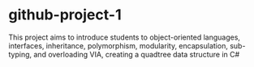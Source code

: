 # github-project-1
This project aims to introduce students to object-oriented languages, interfaces, inheritance, polymorphism, modularity, encapsulation, sub-typing, and overloading VIA, creating a quadtree data structure in C#

